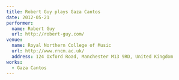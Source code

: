```yaml
---
title: Robert Guy plays Gaza Cantos
date: 2012-05-21
performer:
  name: Robert Guy
  url: http://robert-guy.com/
venue:
  name: Royal Northern College of Music
  url: http://www.rncm.ac.uk/
  address: 124 Oxford Road, Manchester M13 9RD, United Kingdom
works:
  - Gaza Cantos
---
```

